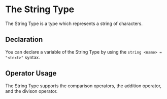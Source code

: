 # The String Type
The String Type is a type which represents a string of characters. 

## Declaration 
You can declare a variable of the String Type by using the `string <name> = "<text>"` syntax.

## Operator Usage
The String Type supports the comparison operators, the addition operator, and the divison operator.
